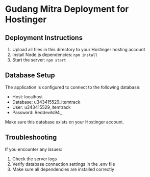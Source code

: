 # Gudang Mitra Deployment for Hostinger

## Deployment Instructions

1. Upload all files in this directory to your Hostinger hosting account
2. Install Node.js dependencies: `npm install`
3. Start the server: `npm start`

## Database Setup

The application is configured to connect to the following database:
- Host: localhost
- Database: u343415529_itemtrack
- User: u343415529_itemtrack
- Password: Reddevils94_

Make sure this database exists on your Hostinger account.

## Troubleshooting

If you encounter any issues:
1. Check the server logs
2. Verify database connection settings in the .env file
3. Make sure all dependencies are installed correctly
